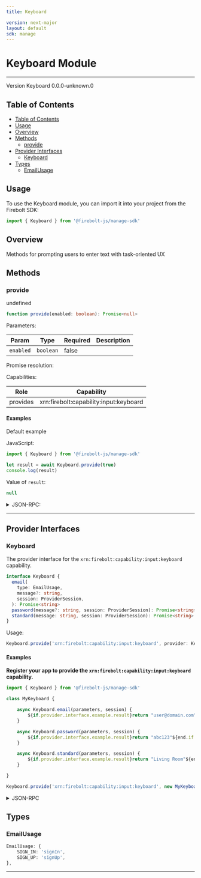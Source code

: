 ```yaml
---
title: Keyboard

version: next-major
layout: default
sdk: manage
---
```


# Keyboard Module

---

Version Keyboard 0.0.0-unknown.0

## Table of Contents

- [Table of Contents](#table-of-contents)
- [Usage](#usage)
- [Overview](#overview)
- [Methods](#methods)
  - [provide](#provide)
- [Provider Interfaces](#provider-interfaces)
  - [Keyboard](#keyboard)
- [Types](#types)
  - [EmailUsage](#emailusage)

## Usage

To use the Keyboard module, you can import it into your project from the Firebolt SDK:

```javascript
import { Keyboard } from '@firebolt-js/manage-sdk'
```

## Overview

Methods for prompting users to enter text with task-oriented UX

## Methods

### provide

undefined

```typescript
function provide(enabled: boolean): Promise<null>
```

Parameters:

| Param     | Type      | Required | Description |
| --------- | --------- | -------- | ----------- |
| `enabled` | `boolean` | false    |             |

Promise resolution:

Capabilities:

| Role     | Capability                             |
| -------- | -------------------------------------- |
| provides | xrn:firebolt:capability:input:keyboard |

#### Examples

Default example

JavaScript:

```javascript
import { Keyboard } from '@firebolt-js/manage-sdk'

let result = await Keyboard.provide(true)
console.log(result)
```

Value of `result`:

```javascript
null
```

<details markdown="1" >
<summary>JSON-RPC:</summary>
Request:

```json
{
  "jsonrpc": "2.0",
  "id": 1,
  "method": "Keyboard.provide",
  "params": {
    "enabled": true
  }
}
```

Response:

```json
{
  "jsonrpc": "2.0",
  "id": 1,
  "result": null
}
```

</details>

---

## Provider Interfaces

### Keyboard

The provider interface for the `xrn:firebolt:capability:input:keyboard` capability.

```typescript
interface Keyboard {
  email(
    type: EmailUsage,
    message?: string,
    session: ProviderSession,
  ): Promise<string>
  password(message?: string, session: ProviderSession): Promise<string>
  standard(message: string, session: ProviderSession): Promise<string>
}
```

Usage:

```typescript
Keyboard.provide('xrn:firebolt:capability:input:keyboard', provider: Keyboard | object)
```

#### Examples

**Register your app to provide the `xrn:firebolt:capability:input:keyboard` capability.**

```javascript
import { Keyboard } from '@firebolt-js/manage-sdk'

class MyKeyboard {

    async Keyboard.email(parameters, session) {
        ${if.provider.interface.example.result}return "user@domain.com"${end.if.provider.interface.example.result}
    }

    async Keyboard.password(parameters, session) {
        ${if.provider.interface.example.result}return "abc123"${end.if.provider.interface.example.result}
    }

    async Keyboard.standard(parameters, session) {
        ${if.provider.interface.example.result}return "Living Room"${end.if.provider.interface.example.result}
    }

}

Keyboard.provide('xrn:firebolt:capability:input:keyboard', new MyKeyboard())
```

<details markdown="1" >
    <summary>JSON-RPC</summary>

**Register to recieve each provider API**

Request:

```json

{
    "id": 1,
    "method": "Keyboard.onRequestKeyboard.email",
    "params": {
        "listen": true
    }
}

{
    "id": 2,
    "method": "Keyboard.onRequestKeyboard.password",
    "params": {
        "listen": true
    }
}

{
    "id": 3,
    "method": "Keyboard.onRequestKeyboard.standard",
    "params": {
        "listen": true
    }
}

```

Response:

```json

{
    "id": 1,
    "result": {
        "listening": true,
        "event": "Keyboard.onRequestKeyboard.email"
    }

}

{
    "id": 2,
    "result": {
        "listening": true,
        "event": "Keyboard.onRequestKeyboard.password"
    }

}

{
    "id": 3,
    "result": {
        "listening": true,
        "event": "Keyboard.onRequestKeyboard.standard"
    }

}

```

**Asynchronous event to initiate Keyboard.email()**

Event Response:

```json
{
  "id": 1,
  "result": {
    "correlationId": "",
    "parameters": "signIn"
  }
}
```

**App initiated response to event**

Request:

```json
{
  "id": 4,
  "method": "Keyboard.Keyboard.emailResponse",
  "params": {
    "correlationId": "",
    "result": "user@domain.com"
  }
}
```

Response:

```json
{
  "id": 4,
  "result": true
}
```

**Asynchronous event to initiate Keyboard.password()**

Event Response:

```json
{
  "id": 2,
  "result": {
    "correlationId": "",
    "parameters": "Enter your password"
  }
}
```

**App initiated response to event**

Request:

```json
{
  "id": 5,
  "method": "Keyboard.Keyboard.passwordResponse",
  "params": {
    "correlationId": "",
    "result": "abc123"
  }
}
```

Response:

```json
{
  "id": 5,
  "result": true
}
```

**Asynchronous event to initiate Keyboard.standard()**

Event Response:

```json
{
  "id": 3,
  "result": {
    "correlationId": "",
    "parameters": "Enter the name you'd like to associate with this device"
  }
}
```

**App initiated response to event**

Request:

```json
{
  "id": 6,
  "method": "Keyboard.Keyboard.standardResponse",
  "params": {
    "correlationId": "",
    "result": "Living Room"
  }
}
```

Response:

```json
{
  "id": 6,
  "result": true
}
```

</details>

## Types

### EmailUsage

```typescript
EmailUsage: {
    SIGN_IN: 'signIn',
    SIGN_UP: 'signUp',
},

```

---
